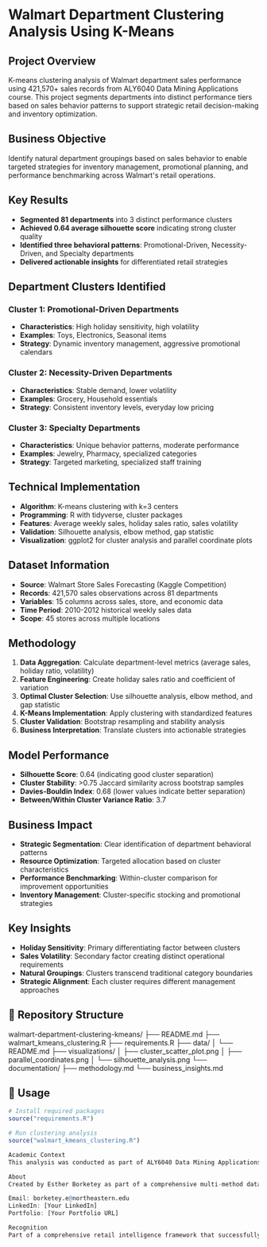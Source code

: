 # Walmart Department Clustering Analysis Using K-Means

## Project Overview
K-means clustering analysis of Walmart department sales performance using 421,570+ sales records from ALY6040 Data Mining Applications course. This project segments departments into distinct performance tiers based on sales behavior patterns to support strategic retail decision-making and inventory optimization.

## Business Objective
Identify natural department groupings based on sales behavior to enable targeted strategies for inventory management, promotional planning, and performance benchmarking across Walmart's retail operations.

## Key Results
- **Segmented 81 departments** into 3 distinct performance clusters
- **Achieved 0.64 average silhouette score** indicating strong cluster quality
- **Identified three behavioral patterns**: Promotional-Driven, Necessity-Driven, and Specialty departments
- **Delivered actionable insights** for differentiated retail strategies

## Department Clusters Identified

### Cluster 1: Promotional-Driven Departments
- **Characteristics**: High holiday sensitivity, high volatility
- **Examples**: Toys, Electronics, Seasonal items
- **Strategy**: Dynamic inventory management, aggressive promotional calendars

### Cluster 2: Necessity-Driven Departments  
- **Characteristics**: Stable demand, lower volatility
- **Examples**: Grocery, Household essentials
- **Strategy**: Consistent inventory levels, everyday low pricing

### Cluster 3: Specialty Departments
- **Characteristics**: Unique behavior patterns, moderate performance
- **Examples**: Jewelry, Pharmacy, specialized categories
- **Strategy**: Targeted marketing, specialized staff training

## Technical Implementation
- **Algorithm**: K-means clustering with k=3 centers
- **Programming**: R with tidyverse, cluster packages
- **Features**: Average weekly sales, holiday sales ratio, sales volatility
- **Validation**: Silhouette analysis, elbow method, gap statistic
- **Visualization**: ggplot2 for cluster analysis and parallel coordinate plots

## Dataset Information
- **Source**: Walmart Store Sales Forecasting (Kaggle Competition)
- **Records**: 421,570 sales observations across 81 departments
- **Variables**: 15 columns across sales, store, and economic data
- **Time Period**: 2010-2012 historical weekly sales data
- **Scope**: 45 stores across multiple locations

## Methodology
1. **Data Aggregation**: Calculate department-level metrics (average sales, holiday ratio, volatility)
2. **Feature Engineering**: Create holiday sales ratio and coefficient of variation
3. **Optimal Cluster Selection**: Use silhouette analysis, elbow method, and gap statistic
4. **K-Means Implementation**: Apply clustering with standardized features
5. **Cluster Validation**: Bootstrap resampling and stability analysis
6. **Business Interpretation**: Translate clusters into actionable strategies

## Model Performance
- **Silhouette Score**: 0.64 (indicating good cluster separation)
- **Cluster Stability**: >0.75 Jaccard similarity across bootstrap samples
- **Davies-Bouldin Index**: 0.68 (lower values indicate better separation)
- **Between/Within Cluster Variance Ratio**: 3.7

## Business Impact
- **Strategic Segmentation**: Clear identification of department behavioral patterns
- **Resource Optimization**: Targeted allocation based on cluster characteristics  
- **Performance Benchmarking**: Within-cluster comparison for improvement opportunities
- **Inventory Management**: Cluster-specific stocking and promotional strategies

## Key Insights
- **Holiday Sensitivity**: Primary differentiating factor between clusters
- **Sales Volatility**: Secondary factor creating distinct operational requirements
- **Natural Groupings**: Clusters transcend traditional category boundaries
- **Strategic Alignment**: Each cluster requires different management approaches

## 📂 Repository Structure
walmart-department-clustering-kmeans/
├── README.md
├── walmart_kmeans_clustering.R
├── requirements.R
├── data/
│   └── README.md
├── visualizations/
│   ├── cluster_scatter_plot.png
│   ├── parallel_coordinates.png
│   └── silhouette_analysis.png
└── documentation/
├── methodology.md
└── business_insights.md

## 🔧 Usage
```r
# Install required packages
source("requirements.R")

# Run clustering analysis
source("walmart_kmeans_clustering.R")

Academic Context
This analysis was conducted as part of ALY6040 Data Mining Applications at Northeastern University, demonstrating practical application of unsupervised machine learning techniques in retail analytics and business intelligence.

About
Created by Esther Borketey as part of a comprehensive multi-method data mining project, showcasing K-means clustering expertise for retail analytics and strategic business segmentation.

Email: borketey.e@northeastern.edu
LinkedIn: [Your LinkedIn]
Portfolio: [Your Portfolio URL]

Recognition
Part of a comprehensive retail intelligence framework that successfully transformed 421,570+ Walmart sales records into actionable business insights using multiple machine learning techniques.


